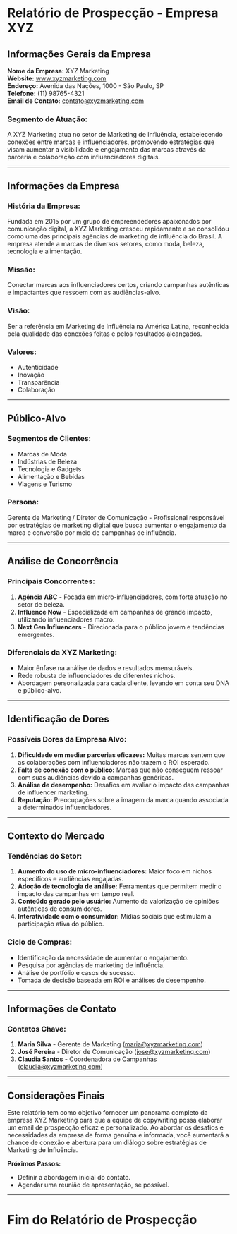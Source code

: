 # Relatório de Prospecção - Empresa XYZ

## Informações Gerais da Empresa

**Nome da Empresa:** XYZ Marketing  
**Website:** www.xyzmarketing.com  
**Endereço:** Avenida das Nações, 1000 - São Paulo, SP  
**Telefone:** (11) 98765-4321  
**Email de Contato:** contato@xyzmarketing.com  

### Segmento de Atuação:
A XYZ Marketing atua no setor de Marketing de Influência, estabelecendo conexões entre marcas e influenciadores, promovendo estratégias que visam aumentar a visibilidade e engajamento das marcas através da parceria e colaboração com influenciadores digitais.

---

## Informações da Empresa

### História da Empresa:
Fundada em 2015 por um grupo de empreendedores apaixonados por comunicação digital, a XYZ Marketing cresceu rapidamente e se consolidou como uma das principais agências de marketing de influência do Brasil. A empresa atende a marcas de diversos setores, como moda, beleza, tecnologia e alimentação.

### Missão:
Conectar marcas aos influenciadores certos, criando campanhas autênticas e impactantes que ressoem com as audiências-alvo.

### Visão:
Ser a referência em Marketing de Influência na América Latina, reconhecida pela qualidade das conexões feitas e pelos resultados alcançados.

### Valores:
- Autenticidade
- Inovação
- Transparência
- Colaboração

---

## Público-Alvo

### Segmentos de Clientes:
- Marcas de Moda
- Indústrias de Beleza
- Tecnologia e Gadgets
- Alimentação e Bebidas
- Viagens e Turismo

### Persona:
Gerente de Marketing / Diretor de Comunicação - Profissional responsável por estratégias de marketing digital que busca aumentar o engajamento da marca e conversão por meio de campanhas de influência.

---

## Análise de Concorrência

### Principais Concorrentes:
1. **Agência ABC** - Focada em micro-influenciadores, com forte atuação no setor de beleza.
2. **Influence Now** - Especializada em campanhas de grande impacto, utilizando influenciadores macro.
3. **Next Gen Influencers** - Direcionada para o público jovem e tendências emergentes.

### Diferenciais da XYZ Marketing:
- Maior ênfase na análise de dados e resultados mensuráveis.
- Rede robusta de influenciadores de diferentes nichos.
- Abordagem personalizada para cada cliente, levando em conta seu DNA e público-alvo.

---

## Identificação de Dores

### Possíveis Dores da Empresa Alvo:
1. **Dificuldade em mediar parcerias eficazes:** Muitas marcas sentem que as colaborações com influenciadores não trazem o ROI esperado.
2. **Falta de conexão com o público:** Marcas que não conseguem ressoar com suas audiências devido a campanhas genéricas.
3. **Análise de desempenho:** Desafios em avaliar o impacto das campanhas de influencer marketing.
4. **Reputação:** Preocupações sobre a imagem da marca quando associada a determinados influenciadores.

---

## Contexto do Mercado

### Tendências do Setor:
1. **Aumento do uso de micro-influenciadores:** Maior foco em nichos específicos e audiências engajadas.
2. **Adoção de tecnologia de análise:** Ferramentas que permitem medir o impacto das campanhas em tempo real.
3. **Conteúdo gerado pelo usuário:** Aumento da valorização de opiniões autênticas de consumidores.
4. **Interatividade com o consumidor:** Mídias sociais que estimulam a participação ativa do público.

### Ciclo de Compras:
- Identificação da necessidade de aumentar o engajamento.
- Pesquisa por agências de marketing de influência.
- Análise de portfólio e casos de sucesso.
- Tomada de decisão baseada em ROI e análises de desempenho.

---

## Informações de Contato

### Contatos Chave:
1. **Maria Silva** - Gerente de Marketing (maria@xyzmarketing.com)
2. **José Pereira** - Diretor de Comunicação (jose@xyzmarketing.com)
3. **Claudia Santos** - Coordenadora de Campanhas (claudia@xyzmarketing.com)

---

## Considerações Finais
Este relatório tem como objetivo fornecer um panorama completo da empresa XYZ Marketing para que a equipe de copywriting possa elaborar um email de prospecção eficaz e personalizado. Ao abordar os desafios e necessidades da empresa de forma genuína e informada, você aumentará a chance de conexão e abertura para um diálogo sobre estratégias de Marketing de Influência.

**Próximos Passos:**
- Definir a abordagem inicial do contato.
- Agendar uma reunião de apresentação, se possível.

---

# Fim do Relatório de Prospecção
